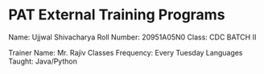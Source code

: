 # PAT External Training Programs

Name: Ujjwal Shivacharya
Roll Number: 20951A05N0
Class: CDC BATCH II

Trainer Name: Mr. Rajiv
Classes Frequency: Every Tuesday
Languages Taught: Java/Python
